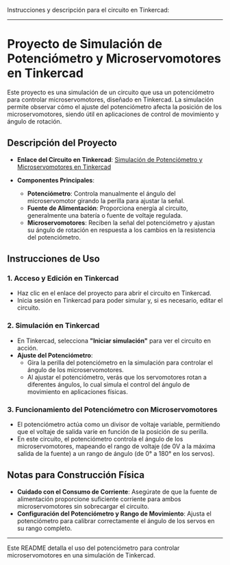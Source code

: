 Instrucciones y descripción para el circuito en Tinkercad:

---

# Proyecto de Simulación de Potenciómetro y Microservomotores en Tinkercad

Este proyecto es una simulación de un circuito que usa un potenciómetro para controlar microservomotores, diseñado en Tinkercad. La simulación permite observar cómo el ajuste del potenciómetro afecta la posición de los microservomotores, siendo útil en aplicaciones de control de movimiento y ángulo de rotación.

## Descripción del Proyecto

- **Enlace del Circuito en Tinkercad**: [Simulación de Potenciómetro y Microservomotores en Tinkercad](https://www.tinkercad.com/things/hdhkUEPkuy7-simulacionpotenciometro/editel?returnTo=%2Fthings%2FhdhkUEPkuy7-simulacionpotenciometro&sharecode=N_fVqLcvPJY1ccaOnvC6MG9EDut0mLUjSTNWrL4Ix1Y)

- **Componentes Principales**:
  - **Potenciómetro**: Controla manualmente el ángulo del microservomotor girando la perilla para ajustar la señal.
  - **Fuente de Alimentación**: Proporciona energía al circuito, generalmente una batería o fuente de voltaje regulada.
  - **Microservomotores**: Reciben la señal del potenciómetro y ajustan su ángulo de rotación en respuesta a los cambios en la resistencia del potenciómetro.

## Instrucciones de Uso

### 1. Acceso y Edición en Tinkercad

   - Haz clic en el enlace del proyecto para abrir el circuito en Tinkercad.
   - Inicia sesión en Tinkercad para poder simular y, si es necesario, editar el circuito.

### 2. Simulación en Tinkercad

   - En Tinkercad, selecciona **"Iniciar simulación"** para ver el circuito en acción.
   - **Ajuste del Potenciómetro**:
     - Gira la perilla del potenciómetro en la simulación para controlar el ángulo de los microservomotores.
     - Al ajustar el potenciómetro, verás que los servomotores rotan a diferentes ángulos, lo cual simula el control del ángulo de movimiento en aplicaciones físicas.

### 3. Funcionamiento del Potenciómetro con Microservomotores

   - El potenciómetro actúa como un divisor de voltaje variable, permitiendo que el voltaje de salida varíe en función de la posición de su perilla.
   - En este circuito, el potenciómetro controla el ángulo de los microservomotores, mapeando el rango de voltaje (de 0V a la máxima salida de la fuente) a un rango de ángulo (de 0° a 180° en los servos).

## Notas para Construcción Física

- **Cuidado con el Consumo de Corriente**: Asegúrate de que la fuente de alimentación proporcione suficiente corriente para ambos microservomotores sin sobrecargar el circuito.
- **Configuración del Potenciómetro y Rango de Movimiento**: Ajusta el potenciómetro para calibrar correctamente el ángulo de los servos en su rango completo.

---

Este README detalla el uso del potenciómetro para controlar microservomotores en una simulación de Tinkercad. 
